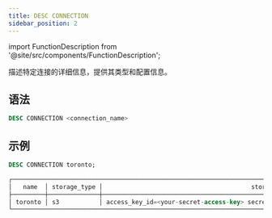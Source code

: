 ```yaml
---
title: DESC CONNECTION
sidebar_position: 2
---
```

import FunctionDescription from '@site/src/components/FunctionDescription';

<FunctionDescription description="引入或更新于：v1.2.208"/>

描述特定连接的详细信息，提供其类型和配置信息。

## 语法

```sql
DESC CONNECTION <connection_name>
```

## 示例

```sql
DESC CONNECTION toronto;

┌────────────────────────────────────────────────────────────────────────────────────────────────────────────┐
│   name  │ storage_type │                                         storage_params                            │
├─────────┼──────────────┼───────────────────────────────────────────────────────────────────────────────────┤
│ toronto │ s3           │ access_key_id=<your-secret-access-key> secret_access_key=<your-secret-access-key> │
└────────────────────────────────────────────────────────────────────────────────────────────────────────────┘
```